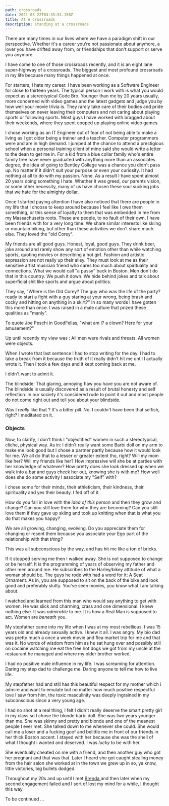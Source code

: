 ```yaml
---
path: crossroads
date: 2021-03-22T03:35:51.150Z
title: At A Crossroads
description: standing at a crossroads
---
```

There are many times in our lives where we have a paradigm shift in our perspective. Whether it's a career you're not passionate about anymore, a lover you have drifted away from, or friendships that don't support or serve you anymore.  

I have  come to one of those crossroads recently, and it is an eight lane super-highway of a crossroads. The biggest and most profound crossroads in my life because many things happened at once.  

For starters, I hate my career. I have been working as a Software Engineer for close to thirteen years. The typical person I work with is what you would expect as a stereotypical Code Bro.  Younger than me by 20 years usually, more concerned with video games and the latest gadgets and judge you by how well your movie trivia is. They rarely take care of their bodies and pride themselves on never leaving their computers and not caring about playing sports or following sports.  Most guys I have worked with bragged about their weekends, where they spent cooped up playing online video games. 

I chose working as an IT Engineer out of fear of not being able to make a living as I got older being a trainer and a teacher.  Computer programmers were and are in high demand.  I jumped at the chance to attend a prestigious school when a personal training client of mine said she would write a letter to the dean to get me in. For a kid from a blue collar family who's entire family tree have never graduated with anything more than an associates degree, the idea of going to Bentley College was a chance you didn't pass up.  No matter if it didn't suit your purpose or even your curiosity.  It had nothing at all to do with my passion.  None.  As a result I have spent almost 20 years doing something I hate. Whether it was greed, our parents vision, or some other necessity, many of us have chosen these soul sucking jobs that we hate for the almighty dollar. 

Once I started paying attention I have also noticed that there are people in my life that I choose to keep around because I feel like I owe them something, or this sense of loyalty to them that was embedded in me from my Massachusetts roots.  These are people, to no fault of their own, I have been friends with for a very long time. We share similar interests like skiing or mountain biking, but other than these activities we don't share much else.  They loved the "old Corey". 

My friends are all good guys. Honest, loyal, good guys. They drink beer,  joke around and rarely show any sort of emotion other than while watching sports, quoting movies or describing a hot girl.  Fashion and artistic expression are not really up their alley.  They must look at me as their sensitive artist musician friend who cares too much about spirituality and connections.   What we would call "a pussy" back in Boston.  Men don't do that in this country. We push it down. We hide behind jokes and talk about superficial shit like sports and argue about politics.

They say, "Where is the Old Corey? The guy who was the life of the party? ready to start a fight with a guy staring at your wrong, being brash and cocky and hitting on anything in a skirt?"  In so many words I have gotten this more than once.  I was raised in a male culture that prized these qualities as "manly".    

To quote Joe Peschi in GoodFellas, "what am I? a clown? Here for your amusement?"

Up until recently my view was : All men were rivals and threats.  All women were objects.

When I wrote that last sentence I had to stop writing for the day.  I had to take a break from it because  the truth of it really didn't hit me until I actually wrote it.  Then I took a few days and it kept coming back at me.  

I didn't want to admit it.  

The blindside: That glaring, annoying flaw you have you are not aware of.  The blindside is usually discovered as a result of brutal honesty and self reflection.  In our society it's considered rude to point it out and most people do not come right out and tell you about your blindside.  

Was I *really* like that ? It's a bitter pill.  No, I couldn't have been that selfish, right?  I meditated on it.  

### Objects

Now, to clarify, I don't think I "objectified" women in such a stereotypical, cliche, physical way.  As in: I didn't really want some Barbi doll on my arm to make me look good but I chose a partner partly because how it would look for me. We all do that to a lesser or greater extent tho, right?  Will my mom like her?  Will my friends like her? How impressive will she be at parties with her knowledge of whatever?  How pretty does she look dressed up when we walk into a bar and guys check her out, knowing she is with me? How well does she do some activity I associate my "Self" with?  

I chose some for their minds, their athleticism, their kindness, their spirituality and yes their beauty. I fed off of it.   

How do you fall in love with the *idea of this person* and then they grow and change?  Can you still love them for who they are becoming?  Can you still love  them if they gave up skiing and took up knitting when that is what you do that makes you happy?

We are all growing, changing, evolving.  Do you appreciate them for changing or resent them because you associate your Ego part of the relationship with that *thing?*

This was all subconscious by the way, and has hit me like a ton of bricks.  

If it stopped serving me then I walked away.  She is not supposed to change or be herself.  It is the programming of years of observing my father and other men around me.  He subscribes to the Harley/bikey attitude of what a woman should be. The guys he rode with had a word for it: A Seat Ornament. As in, you are supposed to sit on the back of the bike and look good and preferably slutty.  You've seen movies, you know what I am talking about.  

 I watched and learned from this man who would say anything to get with women. He was slick and charming, crass and one dimensional.  I knew nothing else. It was *admirable* to me.  It is how a Real Man is supposed to act.  Women are *beneath* you.

My stepfather came into my life when I was at my most rebellious. I was 15 years old and already sexually active. I knew it all.  I was angry.  My bio dad was pretty much a once a week movie and flea market trip for me and that was it. No words of wisdom from him as he sat hung over and possibly still on cocaine watching me eat the free hot dogs we got from my uncle at the restaurant he managed and where my older brother worked.   

I had no positive male influence in my life.  I was screaming for attention. Daring my step dad to challenge me.  Daring anyone to tell me how to live life. 

My stepfather had and still has this beautiful respect for my mother which i admire and want to emulate but no matter how much positive respectful love I saw from him, the toxic masculinity was deeply ingrained in my subconscious since a very young age.  

I had no shot at a real thing, I felt I didn't really deserve the smart pretty girl in my class so I chose the blonde barbi doll.  She was two years younger than me. She was skinny and pretty and blonde and one of the meanest people I ever met.  She talked down to me whenever she could. She would call me a loser and a fucking goof and belittle me in front of our friends in her thick Boston accent. I stayed with her because she was the shell of what I thought i wanted and deserved. I was *lucky* to be with her. 

She eventually cheated on me with a friend, and then another guy who got her pregnant and that was that. Later I heard she got caught stealing money from the hair salon she worked at in the town we grew up in so, ya know, little victories, big bullets dodged. 

Throughout my 20s and up until I met [Brenda ](https://www.jackalopeadventures.com/blog/the-first-one/)and then later when my second engagement failed and I sort of lost my mind for a while, I thought this way.  











To be continued ...